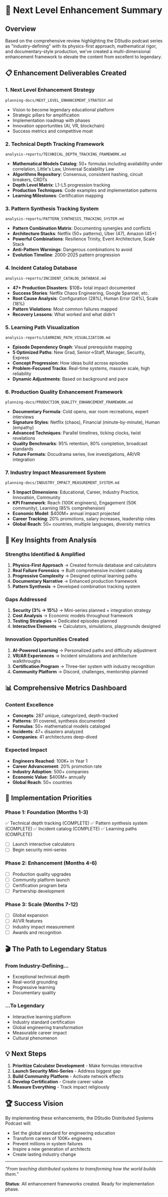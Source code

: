 # 🚀 Next Level Enhancement Summary

## Overview
Based on the comprehensive review highlighting the DStudio podcast series as "industry-defining" with its physics-first approach, mathematical rigor, and documentary-style production, we've created a multi-dimensional enhancement framework to elevate the content from excellent to legendary.

## 📋 Enhancement Deliverables Created

### 1. **Next Level Enhancement Strategy** 
`planning-docs/NEXT_LEVEL_ENHANCEMENT_STRATEGY.md`
- Vision to become legendary educational platform
- Strategic pillars for amplification
- Implementation roadmap with phases
- Innovation opportunities (AI, VR, blockchain)
- Success metrics and competitive moat

### 2. **Technical Depth Tracking Framework**
`analysis-reports/TECHNICAL_DEPTH_TRACKING_FRAMEWORK.md`
- **Mathematical Models Catalog**: 50+ formulas including availability under correlation, Little's Law, Universal Scalability Law
- **Algorithms Repository**: Consensus, consistent hashing, circuit breakers, CRDTs
- **Depth Level Matrix**: L1-L5 progression tracking
- **Production Techniques**: Code examples and implementation patterns
- **Learning Milestones**: Certification mapping

### 3. **Pattern Synthesis Tracking System**
`analysis-reports/PATTERN_SYNTHESIS_TRACKING_SYSTEM.md`
- **Pattern Combination Matrix**: Documenting synergies and conflicts
- **Architecture Stacks**: Netflix (50+ patterns), Uber (47), Amazon (45+)
- **Powerful Combinations**: Resilience Trinity, Event Architecture, Scale Stack
- **Anti-Pattern Warnings**: Dangerous combinations to avoid
- **Evolution Timeline**: 2000-2025 pattern progression

### 4. **Incident Catalog Database**
`analysis-reports/INCIDENT_CATALOG_DATABASE.md`
- **47+ Production Disasters**: $10B+ total impact documented
- **Success Stories**: Netflix Chaos Engineering, Google Spanner, etc.
- **Root Cause Analysis**: Configuration (28%), Human Error (24%), Scale (18%)
- **Pattern Violations**: Most common failures mapped
- **Recovery Lessons**: What worked and what didn't

### 5. **Learning Path Visualization**
`analysis-reports/LEARNING_PATH_VISUALIZATION.md`
- **Episode Dependency Graph**: Visual prerequisite mapping
- **5 Optimized Paths**: New Grad, Senior→Staff, Manager, Security, Express
- **Concept Progression**: How ideas build across episodes
- **Problem-Focused Tracks**: Real-time systems, massive scale, high reliability
- **Dynamic Adjustments**: Based on background and pace

### 6. **Production Quality Enhancement Framework**
`planning-docs/PRODUCTION_QUALITY_ENHANCEMENT_FRAMEWORK.md`
- **Documentary Formula**: Cold opens, war room recreations, expert interviews
- **Signature Styles**: Netflix (chaos), Financial (minute-by-minute), Human (empathy)
- **Advanced Techniques**: Parallel timelines, ticking clocks, twist revelations
- **Quality Benchmarks**: 95% retention, 80% completion, broadcast standards
- **Future Formats**: Docudrama series, live investigations, AR/VR integration

### 7. **Industry Impact Measurement System**
`planning-docs/INDUSTRY_IMPACT_MEASUREMENT_SYSTEM.md`
- **5 Impact Dimensions**: Educational, Career, Industry Practice, Innovation, Community
- **KPI Framework**: Reach (100K engineers), Engagement (50K community), Learning (85% comprehension)
- **Economic Model**: $400M+ annual impact projected
- **Career Tracking**: 20% promotions, salary increases, leadership roles
- **Global Reach**: 50+ countries, multiple languages, diversity metrics

## 🎯 Key Insights from Analysis

### Strengths Identified & Amplified
1. **Physics-First Approach** → Created formula database and calculators
2. **Real Failure Forensics** → Built comprehensive incident catalog
3. **Progressive Complexity** → Designed optimal learning paths
4. **Documentary Narrative** → Enhanced production framework
5. **Pattern Synthesis** → Developed combination tracking system

### Gaps Addressed
1. **Security (3% → 15%)** → Mini-series planned + integration strategy
2. **Cost Analysis** → Economic models throughout framework
3. **Testing Strategies** → Dedicated episodes planned
4. **Interactive Elements** → Calculators, simulations, playgrounds designed

### Innovation Opportunities Created
1. **AI-Powered Learning** → Personalized paths and difficulty adjustment
2. **VR/AR Experiences** → Incident simulations and architecture walkthroughs
3. **Certification Program** → Three-tier system with industry recognition
4. **Community Platform** → Discord, challenges, mentorship planned

## 📊 Comprehensive Metrics Dashboard

### Content Excellence
- **Concepts**: 287 unique, categorized, depth-tracked
- **Patterns**: 91 covered, synthesis documented
- **Formulas**: 50+ mathematical models cataloged
- **Incidents**: 47+ disasters analyzed
- **Companies**: 41 architectures deep-dived

### Expected Impact
- **Engineers Reached**: 100K+ in Year 1
- **Career Advancement**: 20% promotion rate
- **Industry Adoption**: 500+ companies
- **Economic Value**: $400M+ annually
- **Global Reach**: 50+ countries

## 🚀 Implementation Priorities

### Phase 1: Foundation (Months 1-3)
✅ Technical depth tracking (COMPLETE)
✅ Pattern synthesis system (COMPLETE)
✅ Incident catalog (COMPLETE)
✅ Learning paths (COMPLETE)
- [ ] Launch interactive calculators
- [ ] Begin security mini-series

### Phase 2: Enhancement (Months 4-6)
- [ ] Production quality upgrades
- [ ] Community platform launch
- [ ] Certification program beta
- [ ] Partnership development

### Phase 3: Scale (Months 7-12)
- [ ] Global expansion
- [ ] AI/VR features
- [ ] Industry impact measurement
- [ ] Awards and recognition

## 🎬 The Path to Legendary Status

### From Industry-Defining...
- Exceptional technical depth
- Real-world grounding
- Progressive learning
- Documentary quality

### ...To Legendary
- Interactive learning platform
- Industry standard certification
- Global engineering transformation
- Measurable career impact
- Cultural phenomenon

## 💡 Next Steps

1. **Prioritize Calculator Development** - Make formulas interactive
2. **Launch Security Mini-Series** - Address biggest gap
3. **Build Community Platform** - Activate network effects
4. **Develop Certification** - Create career value
5. **Measure Everything** - Track impact religiously

## 🏆 Success Vision

By implementing these enhancements, the DStudio Distributed Systems Podcast will:
- Set the global standard for engineering education
- Transform careers of 100K+ engineers
- Prevent millions in system failures
- Inspire a new generation of architects
- Create lasting industry change

---

*"From teaching distributed systems to transforming how the world builds them."*

**Status**: All enhancement frameworks created. Ready for implementation phase.